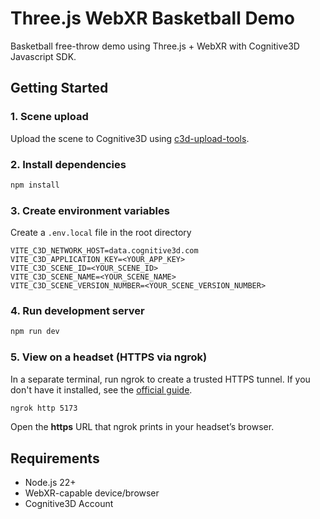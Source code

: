 # Three.js WebXR Basketball Demo

Basketball free-throw demo using Three.js + WebXR with Cognitive3D Javascript SDK.

## Getting Started
### 1. Scene upload
Upload the scene to Cognitive3D using [c3d-upload-tools](https://github.com/CognitiveVR/).

### 2. Install dependencies
```bash
npm install
```

### 3. Create environment variables
Create a `.env.local` file in the root directory
```
VITE_C3D_NETWORK_HOST=data.cognitive3d.com
VITE_C3D_APPLICATION_KEY=<YOUR_APP_KEY>
VITE_C3D_SCENE_ID=<YOUR_SCENE_ID>
VITE_C3D_SCENE_NAME=<YOUR_SCENE_NAME>
VITE_C3D_SCENE_VERSION_NUMBER=<YOUR_SCENE_VERSION_NUMBER>
```

### 4. Run development server
```bash
npm run dev
```

### 5. View on a headset (HTTPS via ngrok)
In a separate terminal, run ngrok to create a trusted HTTPS tunnel. If you don't have it installed, see the [official guide](https://ngrok.com/docs/getting-started/).
```bash
ngrok http 5173
```
Open the **https** URL that ngrok prints in your headset’s browser.

## Requirements
- Node.js 22+
- WebXR-capable device/browser
- Cognitive3D Account